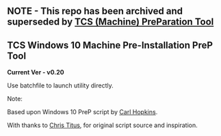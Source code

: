 ## NOTE - This repo has been archived and superseded by [TCS (Machine) PreParation Tool](https://github.com/carlhopkins/TCS-PreP-Tool) ##

## TCS Windows 10 Machine Pre-Installation PreP Tool ##

**Current Ver - v0.20**

Use batchfile to launch utility directly.

Note:

Based upon Windows 10 PreP script by [Carl Hopkins](https://github.com/carlhopkins).

With thanks to [Chris Titus](https://github.com/ChrisTitusTech), for original script source and inspiration.
